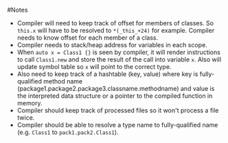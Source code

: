 #Notes
- Compiler will need to keep track of offset for members of classes. So `this.x` will have to be resolved to `*(_this_+24)` for example. Compiler needs to know offset for each member of a class.
- Compiler needs to stack/heap address for variables in each scope. 
- When `auto x = Class1 {}` is seen by compiler, it will render instructions to call `Class1.new` and store the result of the call into variable `x`. Also will update symbol table so `x` will point to the correct type. 
- Also need to keep track of a hashtable (key, value) where key is fully-qualified method name (package1.package2.package3.classname.methodname) and value is the interpreted data structure or a pointer to the compiled function in memory.
- Compiler should keep track of processed files so it won't process a file twice. 
- Compiler should be able to resolve a type name to fully-qualified name (e.g. `Class1` to `pack1.pack2.Class1`).
